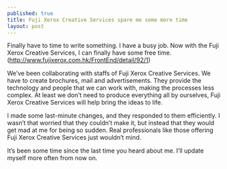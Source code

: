 ```yaml
---
published: true
title: Fuji Xerox Creative Services spare me some more time
layout: post
---
```

Finally have to time to write something. I have a busy job. Now with the Fuji Xerox Creative Services, I can finally have some free time.
(http://www.fujixerox.com.hk/FrontEnd/detail/92/1)

We’ve been collaborating with staffs of Fuji Xerox Creative Services. We have to create brochures, mail and advertisements. They provide the technology and people that we can work with, making the processes less complex. At least we don’t need to produce everything all by ourselves, Fuji Xerox Creative Services will help bring the ideas to life.

I made some last-minute changes, and they responded to them efficiently. I wasn’t that worried that they couldn’t make it, but instead that they would get mad at me for being so sudden. Real professionals like those offering Fuji Xerox Creative Services just wouldn’t mind.

It’s been some time since the last time you heard about me. I’ll update myself more often from now on.
